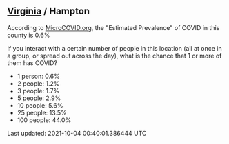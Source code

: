 
## [Virginia](/united-states/virginia) / Hampton

According to [MicroCOVID.org](http://microcovid.org),
the "Estimated Prevalence" of COVID in this county is 0.6%

If you interact with a certain number of people in this location
(all at once in a group, or spread out across the day), what is the chance that
1 or more of them has COVID?

- 1 person: 0.6%
- 2 people: 1.2%
- 3 people: 1.7%
- 5 people: 2.9%
- 10 people: 5.6%
- 25 people: 13.5%
- 100 people: 44.0%

Last updated: 2021-10-04 00:40:01.386444 UTC
